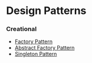 # Design Patterns
### Creational
- [Factory Pattern](https://github.com/JHLeeeMe/Design-Patterns/blob/master/java/creational/FactoryPattern.java)
- [Abstract Factory Pattern](https://github.com/JHLeeeMe/Design-Patterns/blob/master/java/creational/AbstractFactoryPattern.java)
- [Singleton Pattern](https://github.com/JHLeeeMe/Design-Patterns/blob/master/java/creational/SingletonPattern.java)
